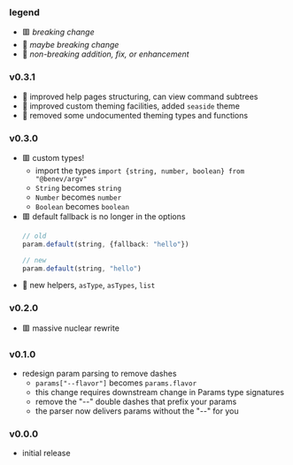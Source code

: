 
### legend

- 🟥 *breaking change*
- 🔶 *maybe breaking change*
- 🍏 *non-breaking addition, fix, or enhancement*

### v0.3.1
- 🍏 improved help pages structuring, can view command subtrees
- 🍏 improved custom theming facilities, added `seaside` theme
- 🔶 removed some undocumented theming types and functions

### v0.3.0
- 🟥 custom types!
    - import the types `import {string, number, boolean} from "@benev/argv"`
    - `String` becomes `string`
    - `Number` becomes `number`
    - `Boolean` becomes `boolean`
- 🟥 default fallback is no longer in the options
    ```ts
    // old
    param.default(string, {fallback: "hello"})

    // new
    param.default(string, "hello")
    ```
- 🍏 new helpers, `asType`, `asTypes`, `list`

### v0.2.0
- 🟥 massive nuclear rewrite

### v0.1.0
- redesign param parsing to remove dashes
    - `params["--flavor"]` becomes `params.flavor`
    - this change requires downstream change in Params type signatures
    - remove the "--" double dashes that prefix your params
    - the parser now delivers params without the "--" for you

### v0.0.0
- initial release

